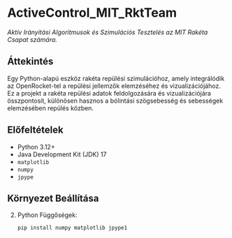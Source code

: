 # ActiveControl_MIT_RktTeam
*Aktív Irányítási Algoritmusok és Szimulációs Tesztelés az MIT Rakéta Csapat számára.*

## Áttekintés
Egy Python-alapú eszköz rakéta repülési szimulációhoz, amely integrálódik az OpenRocket-tel a repülési jellemzők elemzéséhez és vizualizációjához. Ez a projekt a rakéta repülési adatok feldolgozására és vizualizációjára összpontosít, különösen hasznos a bólintási szögsebesség és sebességek elemzésében repülés közben.

## Előfeltételek
- Python 3.12+
- Java Development Kit (JDK) 17
- `matplotlib`
- `numpy`
- `jpype`

## Környezet Beállítása

2. Python Függőségek:
   ```bash
   pip install numpy matplotlib jpype1
   ```
